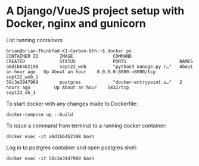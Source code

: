 # A Django/VueJS project setup with Docker, nginx and gunicorn

List running containers

```
brian@brian-ThinkPad-X1-Carbon-6th:~$ docker ps
CONTAINER ID        IMAGE               COMMAND                  CREATED             STATUS              PORTS                    NAMES
a8d1b6462198        sept22_web          "python3 manage.py r…"   About an hour ago   Up About an hour    0.0.0.0:8000->8000/tcp   sept22_web_1
50c3e3947989        postgres            "docker-entrypoint.s…"   2 hours ago         Up About an hour    5432/tcp                 sept22_db_1
```

To start docker with any changes made to Dockerfile:

```
docker-compose up --build
```

To issue a command from terminal to a running docker container:

```
docker exec -it a8d1b6462198 bash
```

Log in to postgres container and open postgres shell:

```
docker exec -it 50c3e3947989 bash
```

